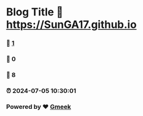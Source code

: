 # Blog Title :link: https://SunGA17.github.io 
### :page_facing_up: [1](https://SunGA17.github.io/tag.html) 
### :speech_balloon: 0 
### :hibiscus: 8 
### :alarm_clock: 2024-07-05 10:30:01 
### Powered by :heart: [Gmeek](https://github.com/Meekdai/Gmeek)
